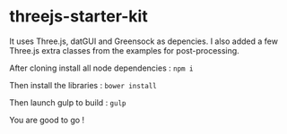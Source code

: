threejs-starter-kit
===================

It uses Three.js, datGUI and Greensock as depencies.
I also added a few Three.js extra classes from the examples for post-processing.

After cloning install all node dependencies :
`npm i`

Then install the libraries :
`bower install`

Then launch gulp to build :
`gulp`

You are good to go !
